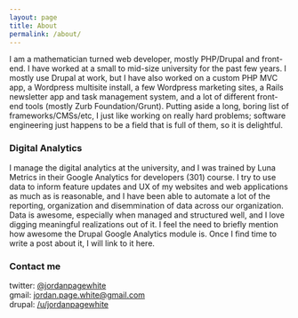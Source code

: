 ```yaml
---
layout: page
title: About
permalink: /about/
---
```


I am a mathematician turned web developer, mostly PHP/Drupal and front-end. I have worked at a small to mid-size university for the past few years. I mostly use Drupal at work, but I have also worked on a custom PHP MVC app, a Wordpress multisite install, a few Wordpress marketing sites, a Rails newsletter app and task management system, and a lot of different front-end tools (mostly Zurb Foundation/Grunt). Putting aside a long, boring list of frameworks/CMSs/etc, I just like working on really hard problems; software engineering just happens to be a field that is full of them, so it is delightful.

### Digital Analytics

I manage the digital analytics at the university, and I was trained by Luna Metrics in their Google Analytics for developers (301) course. I try to use data to inform feature updates and UX of my websites and web applications as much as is reasonable, and I have been able to automate a lot of the reporting, organization and disemmination of data across our organization. Data is awesome, especially when managed and structured well, and I love digging meaningful realizations out of it. I feel the need to briefly mention how awesome the Drupal Google Analytics module is. Once I find time to write a post about it, I will link to it here.

### Contact me

twitter: [@jordanpagewhite](https://twitter.com/jordanpagewhite)  
gmail: [jordan.page.white@gmail.com](mailto:jordan.page.white@gmail.com)  
drupal: [/u/jordanpagewhite](https://www.drupal.org/u/jordanpagewhite)
